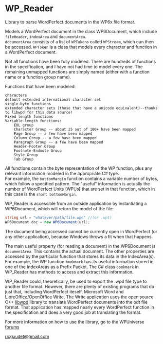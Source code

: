 # WP_Reader
Library to parse WordPerfect documents in the WP6x file format.

Models a WordPerfect document in the class WP6Document, which include `fileHeader`, `indexArea` and `documentArea`.  
`documentArea` consists of a list of `WPTokens` called `WPStream`, which can then be accessed.
`WPToken` is a class that models every character and function in a WordPerfect document.

Not all functions have been fully modeled.  There are hundreds of functions in the specification, and I have not had time to model every one. The remaining unmapped functions are simply named (either with a function name or a function group name).

Functions that have been modeled:

    characters
    default extended international character set
    single-byte functions
    extended character sets (those that have a unicode equivalent)--thanks to libwpd for this data source!
    Fixed length functions
    Variable-length functions:
        EOL group
        Character Group -- about 25 out of 100+ have been mapped
        Page Group -- a few have been mapped
        Column Group -- a few have been mapped
        Paragraph Group -- a few have been mapped
        Header-Footer Group
        Footnote-Endnote Group
        Style Group
        Tab Group
    
    
All functions contain the byte representation of the WP function, plus any relevant information modeled in the appropriate C# type.  
For example, the `bottomMargin` function contains a variable number of bytes, which follow a specified pattern.  The "useful" information is actually the number of WordPerfect Units (WPUs) that are set in that function, which in this case is the `short bottomMargin`.  

WP_Reader is accessible from an outside application by instantiating a WP6Document, which will return the model of the file:

```C#
string url = "whatever/path/file.wpd" //(or .wpt)
WP6Document doc = new WP6Document(url);
```
 
The document being accessed cannot be currently open in WordPerfect (or any other application), because Windows throws a fit when that happens.

The main useful property (for reading a document) in the WP6Document is `documentArea`.  This contains the actual document.  The other properties are accessed by the particular function that stores its data in the IndexArea(s).  For example, the WP function `bookmark` has its useful information stored in one of the IndexAreas as a Prefix Packet.   The C# class `bookmark` in WP_Reader has methods to access and extract this information.

WP_Reader could, theoretically, be used to export the .wpd file type to another file format.  However, there are plenty of existing programs that do just that, including WordPerfect iteself, Microsoft Word and LibreOffice/OpenOffice Write.  The Write application uses the open source C++ [libwpd](http://libwpd.sourceforge.net/) library to translate WordPerfect documents into the odt file format.  That application has mapped nearly every WordPerfect function in the specification and does a very good job at translating the format.  

For more information on how to use the library, go to the WPUniverse [forums](http://www.wpuniverse.com/vb/showthread.php?37525-WP_Reader-A-C-Library-to-Model-a-WordPerfect-File)

ricgaudet@gmail.com

    
